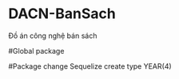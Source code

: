 # DACN-BanSach
Đồ án công nghệ bán sách 

#Global package

#Package change 
Sequelize create type YEAR(4)
